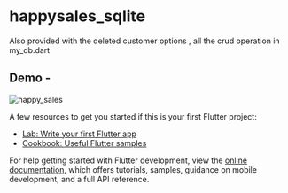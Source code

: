 # happysales_sqlite

Also provided with the deleted customer options , all the crud operation in my_db.dart

## Demo - 
![happy_sales](https://user-images.githubusercontent.com/85099922/218976658-c883d74b-3ada-421a-8369-7825524d435f.jpeg)


A few resources to get you started if this is your first Flutter project:

- [Lab: Write your first Flutter app](https://docs.flutter.dev/get-started/codelab)
- [Cookbook: Useful Flutter samples](https://docs.flutter.dev/cookbook)

For help getting started with Flutter development, view the
[online documentation](https://docs.flutter.dev/), which offers tutorials,
samples, guidance on mobile development, and a full API reference.
